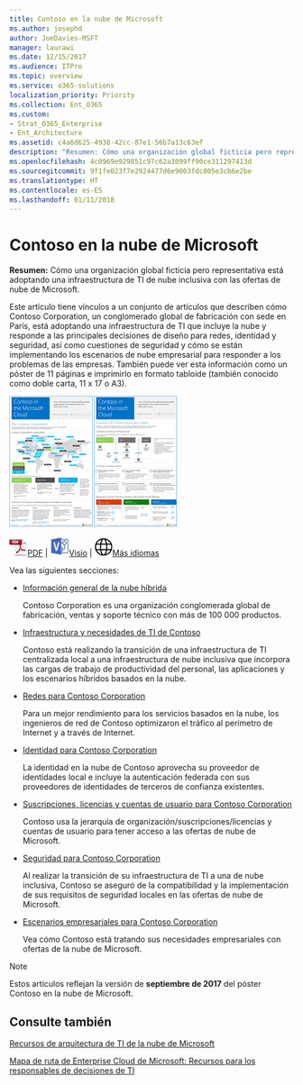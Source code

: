 ```yaml
---
title: Contoso en la nube de Microsoft
ms.author: josephd
author: JoeDavies-MSFT
manager: laurawi
ms.date: 12/15/2017
ms.audience: ITPro
ms.topic: overview
ms.service: o365-solutions
localization_priority: Priority
ms.collection: Ent_O365
ms.custom:
- Strat_O365_Enterprise
- Ent_Architecture
ms.assetid: c4a6d625-4938-42cc-87e1-56b7a13c63ef
description: "Resumen: Cómo una organización global ficticia pero representativa está adoptando una infraestructura de TI de nube inclusiva con las ofertas de nube de Microsoft."
ms.openlocfilehash: 4c0969e929851c97c62a3099ff90ce311297413d
ms.sourcegitcommit: 9f1fe023f7e2924477d6e9003fdc805e3cb6e2be
ms.translationtype: HT
ms.contentlocale: es-ES
ms.lasthandoff: 01/11/2018
---
```

# <a name="contoso-in-the-microsoft-cloud"></a>Contoso en la nube de Microsoft

 **Resumen:** Cómo una organización global ficticia pero representativa está adoptando una infraestructura de TI de nube inclusiva con las ofertas de nube de Microsoft.
  
Este artículo tiene vínculos a un conjunto de artículos que describen cómo Contoso Corporation, un conglomerado global de fabricación con sede en París, está adoptando una infraestructura de TI que incluye la nube y responde a las principales decisiones de diseño para redes, identidad y seguridad, así como cuestiones de seguridad y cómo se están implementando los escenarios de nube empresarial para responder a los problemas de las empresas. También puede ver esta información como un póster de 11 páginas e imprimirlo en formato tabloide (también conocido como doble carta, 11 x 17 o A3).
  
[![Imagen en miniatura del póster “Contoso en Microsoft Cloud”.](images/Contoso_Poster/Thumbnail.png)](https://www.microsoft.com/download/details.aspx?id=54427)
  
![Archivo PDF](images/Common_Images/PDFIcon.png)[PDF](https://go.microsoft.com/fwlink/p/?linkid=842085)  | ![Archivo de Visio](images/Common_Images/VisioIcon.png)[Visio](https://go.microsoft.com/fwlink/p/?linkid=842086)  | ![Ver una página con versiones en otros idiomas](images/Common_Images/GlobeIcon.png)[Más idiomas](https://www.microsoft.com/download/details.aspx?id=54427)
  
Vea las siguientes secciones:
  
- [Información general de la nube híbrida](hybrid-cloud-overview.md)
    
    Contoso Corporation es una organización conglomerada global de fabricación, ventas y soporte técnico con más de 100 000 productos.
    
- [Infraestructura y necesidades de TI de Contoso](contoso-it-infrastructure-and-needs.md)
    
    Contoso está realizando la transición de una infraestructura de TI centralizada local a una infraestructura de nube inclusiva que incorpora las cargas de trabajo de productividad del personal, las aplicaciones y los escenarios híbridos basados en la nube.
    
- [Redes para Contoso Corporation](networking-for-the-contoso-corporation.md)
    
    Para un mejor rendimiento para los servicios basados en la nube, los ingenieros de red de Contoso optimizaron el tráfico al perímetro de Internet y a través de Internet.
    
- [Identidad para Contoso Corporation](identity-for-the-contoso-corporation.md)
    
    La identidad en la nube de Contoso aprovecha su proveedor de identidades local e incluye la autenticación federada con sus proveedores de identidades de terceros de confianza existentes.
    
- [Suscripciones, licencias y cuentas de usuario para Contoso Corporation](subscriptions-licenses-and-user-accounts-for-the-contoso-corporation.md)
    
    Contoso usa la jerarquía de organización/suscripciones/licencias y cuentas de usuario para tener acceso a las ofertas de nube de Microsoft.
    
- [Seguridad para Contoso Corporation](security-for-the-contoso-corporation.md)
    
    Al realizar la transición de su infraestructura de TI a una de nube inclusiva, Contoso se aseguró de la compatibilidad y la implementación de sus requisitos de seguridad locales en las ofertas de nube de Microsoft.
    
- [Escenarios empresariales para Contoso Corporation](enterprise-scenarios-for-the-contoso-corporation.md)
    
    Vea cómo Contoso está tratando sus necesidades empresariales con ofertas de la nube de Microsoft.
    
> [!NOTE]
> Estos artículos reflejan la versión de **septiembre de 2017** del póster Contoso en la nube de Microsoft.
  
## <a name="see-also"></a>Consulte también

[Recursos de arquitectura de TI de la nube de Microsoft](microsoft-cloud-it-architecture-resources.md)

[Mapa de ruta de Enterprise Cloud de Microsoft: Recursos para los responsables de decisiones de TI]((https://sway.com/FJ2xsyWtkJc2taRD))



